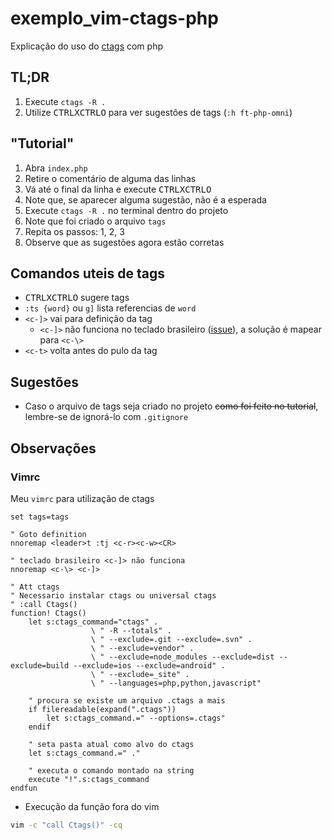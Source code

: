 # exemplo_vim-ctags-php

Explicação do uso do [ctags](https://github.com/universal-ctags/ctags) com php

## TL;DR

1. Execute `ctags -R .`
2. Utilize <kbd>CTRL</kbd><kbd>X</kbd><kbd>CTRL</kbd><kbd>O</kbd> para ver sugestões de tags (`:h ft-php-omni`)

## "Tutorial"

1. Abra `index.php`
2. Retire o comentário de alguma das linhas
3. Vá até o final da linha e execute <kbd>CTRL</kbd><kbd>X</kbd><kbd>CTRL</kbd><kbd>O</kbd>
4. Note que, se aparecer alguma sugestão, não é a esperada
5. Execute `ctags -R .` no terminal dentro do projeto
6. Note que foi criado o arquivo `tags`
7. Repita os passos: 1, 2, 3
8. Observe que as sugestões agora estão corretas

## Comandos uteis de tags

- <kbd>CTRL</kbd><kbd>X</kbd><kbd>CTRL</kbd><kbd>O</kbd> sugere tags
- `:ts {word}` ou `g]` lista referencias de `word`
- `<c-]>` vai para definição da tag
    - `<c-]>` não funciona no teclado brasileiro ([issue](https://github.com/vim/vim/issues/1378)), a solução é mapear para `<c-\>`
- `<c-t>` volta antes do pulo da tag

## Sugestões

- Caso o arquivo de tags seja criado no projeto ~~como foi feito no tutorial~~, lembre-se de ignorá-lo com `.gitignore`

## Observações

### Vimrc

Meu `vimrc` para utilização de ctags

```vim
set tags=tags

" Goto definition
nnoremap <leader>t :tj <c-r><c-w><CR>

" teclado brasileiro <c-]> não funciona
nnoremap <c-\> <c-]>

" Att ctags
" Necessario instalar ctags ou universal ctags
" :call Ctags()
function! Ctags()
    let s:ctags_command="ctags" . 
                  \ " -R --totals" .
                  \ " --exclude=.git --exclude=.svn" .
                  \ " --exclude=vendor" .
                  \ " --exclude=node_modules --exclude=dist --exclude=build --exclude=ios --exclude=android" .
                  \ " --exclude=_site" .
                  \ " --languages=php,python,javascript"

    " procura se existe um arquivo .ctags a mais
    if filereadable(expand(".ctags"))
        let s:ctags_command.=" --options=.ctags"
    endif

    " seta pasta atual como alvo do ctags
    let s:ctags_command.=" ."

    " executa o comando montado na string
    execute "!".s:ctags_command
endfun
```

- Execução da função fora do vim

```sh
vim -c "call Ctags()" -cq
```
